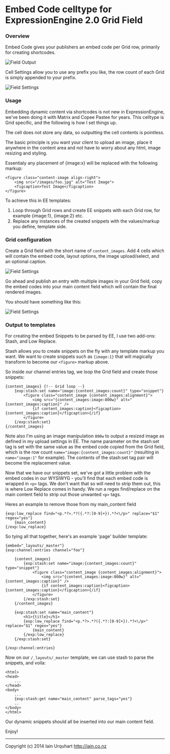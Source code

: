 # Embed Code celltype for ExpressionEngine 2.0 Grid Field

### Overview

Embed Code gives your publishers an embed code per Grid row, primarily for creating shortcodes.

![Field Output](http://f.cl.ly/items/4142100Q0N452n0q322x/Image%202014-09-01%20at%2010.39.49%20pm.png)

Cell Settings allow you to use any prefix you like, the row count of each Grid is simply appended to your prefix.

![Field Settings](http://f.cl.ly/items/0z3g0H2o3V1W0b2l2L3c/Image%202014-09-01%20at%2010.41.22%20pm.png)

### Usage

Embedding dynamic content via shortcodes is not new in ExpressionEngine, we've been doing it with Matrix and Copee Pastee for years. This celltype is Grid specific, and the following is how I set things up.

The cell does not store any data, so outputting the cell contents is pointless. 

The basic principle is you want your client to upload an image, place it anywhere in the content area and not have to worry about any html, image resizing and styling.

Essentialy any placement of {image:x} will be replaced with the following markup:

	<figure class="content-image align-right">
		<img src="/images/foo.jpg" alt="Test Image">
		<figcaption>Test Image</figcaption>
	</figure>

To achieve this in EE templates:

1. Loop through Grid rows and create EE snippets with each Grid row, for example {image:1}, {image:2} etc.
2. Replace any instances of the created snippets with the values/markup you define, template side.

### Grid configuration

Create a Grid field with the short name of `content_images`. Add 4 cells which will contain the embed code, layout options, the image upload/select, and an optional caption.

![Field Settings](http://f.cl.ly/items/1F033L1s0L1k0z1I3m25/Image%202014-09-02%20at%2012.26.35%20pm.png)

Go ahead and publish an entry with multiple images in your Grid field, copy the embed codes into your main content field which will contain the final rendered images.

You should have something like this:

![Field Settings](http://f.cl.ly/items/0E0M020P160m0m1o2d0G/Image%202014-09-02%20at%2012.31.32%20pm.png)

### Output to templates

For creating the embed Snippets to be parsed by EE, I use two add-ons: Stash, and Low Replace.

Stash allows you to create snippets on the fly with any template markup you want. We want to create snippets such as `{image:1}` that will magically transform to become our `<figure>` markup above.

So inside our channel entries tag, we loop the Grid field and create those snippets:

	{content_images} {!-- Grid loop --}
		{exp:stash:set name="image:{content_images:count}" type="snippet"}
			<figure class="content_image {content_images:alignment}">
				<img src="{content_images:image:800w}" alt="{content_images:caption}" />
				{if content_images:caption}<figcaption>{content_images:caption}</figcaption>{/if}
			</figure>
		{/exp:stash:set}
	{/content_images}

Note also I'm using an image manipulation `800w` to output a resized image as defined in my upload settings in EE. The name parameter on the stash:set tag is set with the same value as the embed code copied from the Grid field, which is the row count `name="image:{content_images:count}"` (resulting in `name="image:1"` for example). The contents of the stash:set tag pair will become the replacement value.

Now that we have our snippets set, we've got a little problem with the embed codes in our WYSIWYG - you'll find that each embed code is wrapped in `<p>` tags. We don't want that so will need to strip them out, this is where Low Replace comes in handy. We run a regex find/replace on the main content field to strip out those unwanted `<p>` tags.

Heres an example to remove those from my main_content field

	{exp:low_replace find="<p.*?>.*?({.*?:[0-9]+}).*?<\/p>" replace="$1" regex="yes"}
		{main_content}
	{/exp:low_replace}

So tying all that together, here's an example 'page' builder template:


	{embed="_layouts/_master"}
	{exp:channel:entries channel="foo"}

		{content_images}
			{exp:stash:set name="image:{content_images:count}" type="snippet"}
				<figure class="content_image {content_images:alignment}">
					<img src="{content_images:image:800w}" alt="{content_images:caption}" />
					{if content_images:caption}<figcaption>{content_images:caption}</figcaption>{/if}
				</figure>
			{/exp:stash:set}
		{/content_images}

		{exp:stash:set name="main_content"}
			<h1>{title}</h1>
			{exp:low_replace find="<p.*?>.*?({.*?:[0-9]+}).*?<\/p>" replace="$1" regex="yes"}
				{main_content}
			{/exp:low_replace}
		{/exp:stash:set}

	{/exp:channel:entries}

Now on our `/_layouts/_master` template, we can use stash to parse the snippets, and voila:

	<html>
	<head>
		...
	</head>
	<body>
		...
		{exp:stash:get name="main_content" parse_tags="yes"}
		..
	</body>
	</html>

Our dynamic snippets should all be inserted into our main content field.

Enjoy!

* * *

Copyright (c) 2014 Iain Urquhart
http://iain.co.nz

